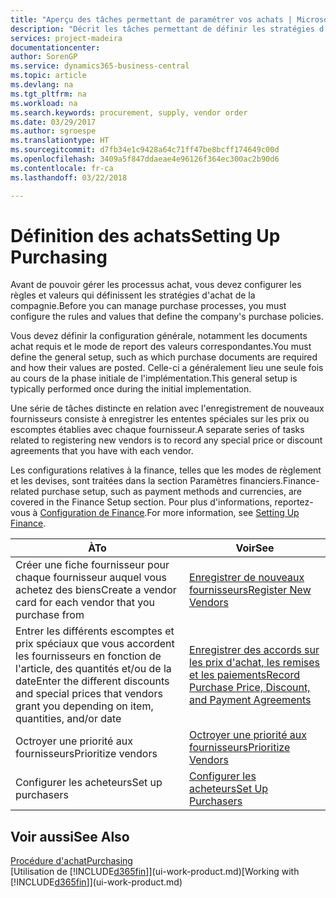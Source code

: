 ```yaml
---
title: "Aperçu des tâches permettant de paramétrer vos achats | Microsoft Docs"
description: "Décrit les tâches permettant de définir les stratégies d'approvisionnement de votre compagnie et de déterminer vos processus d'achat."
services: project-madeira
documentationcenter: 
author: SorenGP
ms.service: dynamics365-business-central
ms.topic: article
ms.devlang: na
ms.tgt_pltfrm: na
ms.workload: na
ms.search.keywords: procurement, supply, vendor order
ms.date: 03/29/2017
ms.author: sgroespe
ms.translationtype: HT
ms.sourcegitcommit: d7fb34e1c9428a64c71ff47be8bcff174649c00d
ms.openlocfilehash: 3409a5f847ddaeae4e96126f364ec300ac2b90d6
ms.contentlocale: fr-ca
ms.lasthandoff: 03/22/2018

---
```

# <a name="setting-up-purchasing"></a><span data-ttu-id="1ad42-103">Définition des achats</span><span class="sxs-lookup"><span data-stu-id="1ad42-103">Setting Up Purchasing</span></span>
<span data-ttu-id="1ad42-104">Avant de pouvoir gérer les processus achat, vous devez configurer les règles et valeurs qui définissent les stratégies d'achat de la compagnie.</span><span class="sxs-lookup"><span data-stu-id="1ad42-104">Before you can manage purchase processes, you must configure the rules and values that define the company's purchase policies.</span></span>

<span data-ttu-id="1ad42-105">Vous devez définir la configuration générale, notamment les documents achat requis et le mode de report des valeurs correspondantes.</span><span class="sxs-lookup"><span data-stu-id="1ad42-105">You must define the general setup, such as which purchase documents are required and how their values are posted.</span></span> <span data-ttu-id="1ad42-106">Celle-ci a généralement lieu une seule fois au cours de la phase initiale de l'implémentation.</span><span class="sxs-lookup"><span data-stu-id="1ad42-106">This general setup is typically performed once during the initial implementation.</span></span>

<span data-ttu-id="1ad42-107">Une série de tâches distincte en relation avec l'enregistrement de nouveaux fournisseurs consiste à enregistrer les ententes spéciales sur les prix ou escomptes établies avec chaque fournisseur.</span><span class="sxs-lookup"><span data-stu-id="1ad42-107">A separate series of tasks related to registering new vendors is to record any special price or discount agreements that you have with each vendor.</span></span>

<span data-ttu-id="1ad42-108">Les configurations relatives à la finance, telles que les modes de règlement et les devises, sont traitées dans la section Paramètres financiers.</span><span class="sxs-lookup"><span data-stu-id="1ad42-108">Finance-related purchase setup, such as payment methods and currencies, are covered in the Finance Setup section.</span></span> <span data-ttu-id="1ad42-109">Pour plus d'informations, reportez-vous à [Configuration de Finance](finance-setup-finance.md).</span><span class="sxs-lookup"><span data-stu-id="1ad42-109">For more information, see [Setting Up Finance](finance-setup-finance.md).</span></span>

| <span data-ttu-id="1ad42-110">À</span><span class="sxs-lookup"><span data-stu-id="1ad42-110">To</span></span> | <span data-ttu-id="1ad42-111">Voir</span><span class="sxs-lookup"><span data-stu-id="1ad42-111">See</span></span> |
| --- | --- |
| <span data-ttu-id="1ad42-112">Créer une fiche fournisseur pour chaque fournisseur auquel vous achetez des biens</span><span class="sxs-lookup"><span data-stu-id="1ad42-112">Create a vendor card for each vendor that you purchase from</span></span>|[<span data-ttu-id="1ad42-113">Enregistrer de nouveaux fournisseurs</span><span class="sxs-lookup"><span data-stu-id="1ad42-113">Register New Vendors</span></span>](purchasing-how-register-new-vendors.md) |
| <span data-ttu-id="1ad42-114">Entrer les différents escomptes et prix spéciaux que vous accordent les fournisseurs en fonction de l'article, des quantités et/ou de la date</span><span class="sxs-lookup"><span data-stu-id="1ad42-114">Enter the different discounts and special prices that vendors grant you depending on item, quantities, and/or date</span></span> |[<span data-ttu-id="1ad42-115">Enregistrer des accords sur les prix d'achat, les remises et les paiements</span><span class="sxs-lookup"><span data-stu-id="1ad42-115">Record Purchase Price, Discount, and Payment Agreements</span></span>](purchasing-how-record-purchase-price-discount-payment-agreements.md) |
| <span data-ttu-id="1ad42-116">Octroyer une priorité aux fournisseurs</span><span class="sxs-lookup"><span data-stu-id="1ad42-116">Prioritize vendors</span></span> |[<span data-ttu-id="1ad42-117">Octroyer une priorité aux fournisseurs</span><span class="sxs-lookup"><span data-stu-id="1ad42-117">Prioritize Vendors</span></span>](purchasing-how-prioritize-vendors.md) |
| <span data-ttu-id="1ad42-118">Configurer les acheteurs</span><span class="sxs-lookup"><span data-stu-id="1ad42-118">Set up purchasers</span></span> |[<span data-ttu-id="1ad42-119">Configurer les acheteurs</span><span class="sxs-lookup"><span data-stu-id="1ad42-119">Set Up Purchasers</span></span>](purchasing-how-setup-purchasers.md) |

## <a name="see-also"></a><span data-ttu-id="1ad42-120">Voir aussi</span><span class="sxs-lookup"><span data-stu-id="1ad42-120">See Also</span></span>
[<span data-ttu-id="1ad42-121">Procédure d'achat</span><span class="sxs-lookup"><span data-stu-id="1ad42-121">Purchasing</span></span>](purchasing-manage-purchasing.md)  
<span data-ttu-id="1ad42-122">[Utilisation de [!INCLUDE[d365fin](includes/d365fin_md.md)]](ui-work-product.md)</span><span class="sxs-lookup"><span data-stu-id="1ad42-122">[Working with [!INCLUDE[d365fin](includes/d365fin_md.md)]](ui-work-product.md)</span></span>

